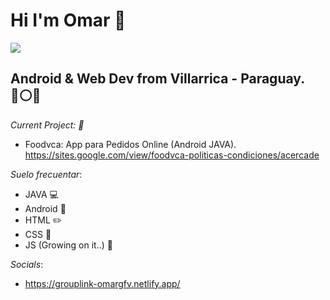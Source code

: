 # Hi I'm Omar 👋
![](https://mattwerk.co.in/sites/default/files/service_03_native.gif)

## Android & Web Dev from Villarrica - Paraguay. :red_circle::white_circle::large_blue_circle:

_Current Project: :rocket:_
- Foodvca: App para Pedidos Online (Android JAVA).
  https://sites.google.com/view/foodvca-politicas-condiciones/acercade
  
_Suelo frecuentar_:
- JAVA :computer:
- Android :iphone:
- HTML :pencil2:
- CSS :triangular_ruler:
- JS (Growing on it..) :construction:

_Socials_:
- https://grouplink-omargfv.netlify.app/

